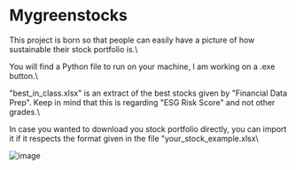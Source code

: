 # Mygreenstocks

This project is born so that people can easily have a picture of how sustainable their stock portfolio is.\

You will find a Python file to run on your machine, I am working on a .exe button.\

"best_in_class.xlsx" is an extract of the best stocks given by "Financial Data Prep". Keep in mind that this is regarding "ESG Risk Score" and not other grades.\

In case you wanted to download you stock portfolio directly, you can import it if it respects the format given in the file "your_stock_example.xlsx\

![image](https://github.com/rletilly/Mygreenstocks/assets/55627422/ac646aba-d8a2-42ed-a4c7-f348fcdfcb3c)


